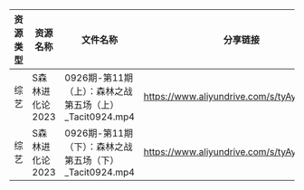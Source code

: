 | 资源类型 | 资源名称       | 文件名称                                    | 分享链接                                      | 更新时间       |
| ---- | ---------- | --------------------------------------- | ----------------------------------------- | ---------- |
| 综艺   | S森林进化论2023 | 0926期-第11期（上）：森林之战 第五场（上）_Tacit0924.mp4 | https://www.aliyundrive.com/s/tyAyC2H7C97 | 2023-09-26 |
| 综艺   | S森林进化论2023 | 0926期-第11期（下）：森林之战 第五场（下）_Tacit0924.mp4 | https://www.aliyundrive.com/s/tyAyC2H7C97 | 2023-09-26 |
